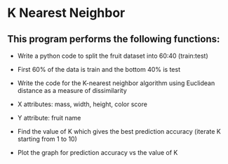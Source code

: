 # K Nearest Neighbor
## This program performs the following functions:
* Write a python code to split the fruit dataset into 60:40 (train:test)
* First 60% of the data is train and the bottom 40% is test

* Write the code for the K-nearest neighbor algorithm using Euclidean distance as a measure of dissimilarity
* X attributes: mass, width, height, color score
* Y attribute: fruit name

* Find the value of K which gives the best prediction accuracy (iterate K starting from 1 to 10)
* Plot the graph for prediction accuracy vs the value of K
